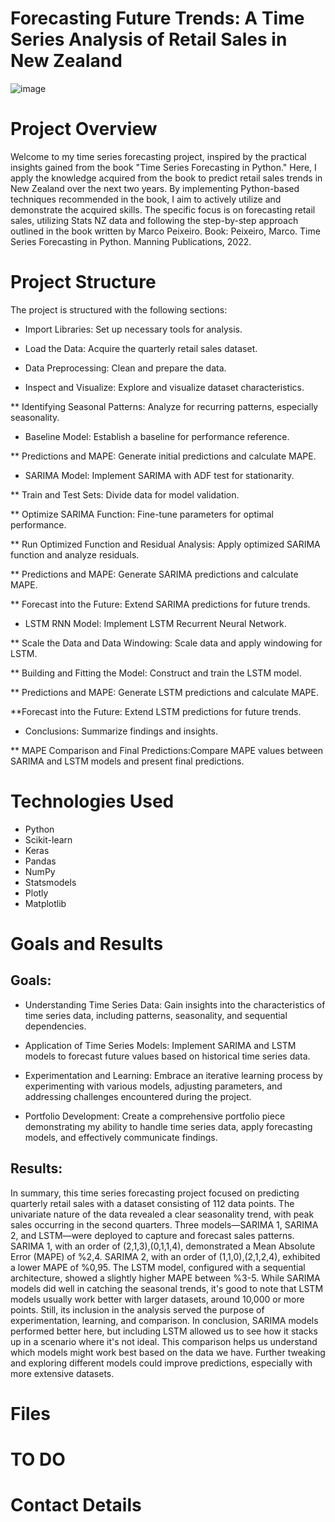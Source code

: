 # Forecasting Future Trends: A Time Series Analysis of Retail Sales in New Zealand

![image](https://github.com/BrunoPrincipi/TSA/assets/125404145/5ce40940-7bfc-474b-973e-93f7f305b193)

# Project Overview
Welcome to my time series forecasting project, inspired by the practical insights gained from the book "Time Series Forecasting in Python." Here, I apply the knowledge acquired from the book to predict retail sales trends in New Zealand over the next two years.
By implementing Python-based techniques recommended in the book, I aim to actively utilize and demonstrate the acquired skills. The specific focus is on forecasting retail sales, utilizing Stats NZ data and following the step-by-step approach outlined in the book written by Marco Peixeiro.
Book: Peixeiro, Marco. Time Series Forecasting in Python. Manning Publications, 2022.

# Project Structure
The project is structured with the following sections:

* Import Libraries: Set up necessary tools for analysis.

* Load the Data: Acquire the quarterly retail sales dataset.

* Data Preprocessing:	Clean and prepare the data.

* Inspect and Visualize:	Explore and visualize dataset characteristics.

**  Identifying Seasonal Patterns:	Analyze for recurring patterns, especially seasonality.

* Baseline Model:	Establish a baseline for performance reference.

** Predictions and MAPE:	Generate initial predictions and calculate MAPE.

* SARIMA Model:	Implement SARIMA with ADF test for stationarity.

** Train and Test Sets:	Divide data for model validation.

** Optimize SARIMA Function:	Fine-tune parameters for optimal performance.

** Run Optimized Function and Residual Analysis:	Apply optimized SARIMA function and analyze residuals.

** Predictions and MAPE:	Generate SARIMA predictions and calculate MAPE.

** Forecast into the Future:	Extend SARIMA predictions for future trends.

* LSTM RNN Model:	Implement LSTM Recurrent Neural Network.

** Scale the Data and Data Windowing:	Scale data and apply windowing for LSTM.

** Building and Fitting the Model:	Construct and train the LSTM model.

** Predictions and MAPE:	Generate LSTM predictions and calculate MAPE.

**Forecast into the Future:	Extend LSTM predictions for future trends.

* Conclusions:	Summarize findings and insights.

** MAPE Comparison and Final Predictions:Compare MAPE values between SARIMA and LSTM models and present final 
predictions.

# Technologies Used
* Python
* Scikit-learn
* Keras
* Pandas
* NumPy
* Statsmodels
* Plotly
* Matplotlib

# Goals and Results

##  Goals:

* Understanding Time Series Data: Gain insights into the characteristics of time series data, including patterns, seasonality, and sequential dependencies.

* Application of Time Series Models: Implement SARIMA and LSTM models to forecast future values based on historical time series data.

* Experimentation and Learning: Embrace an iterative learning process by experimenting with various models, adjusting parameters, and addressing challenges encountered during the project.

* Portfolio Development: Create a comprehensive portfolio piece demonstrating my ability to handle time series data, apply forecasting models, and effectively communicate findings.

##  Results:

In summary, this time series forecasting project focused on predicting quarterly retail sales with a dataset consisting of 112 data points. The univariate nature of the data revealed a clear seasonality trend, with peak sales occurring in the second quarters.
Three models—SARIMA 1, SARIMA 2, and LSTM—were deployed to capture and forecast sales patterns. SARIMA 1, with an order of (2,1,3),(0,1,1,4), demonstrated a Mean Absolute Error (MAPE) of %2,4. SARIMA 2, with an order of (1,1,0),(2,1,2,4), exhibited a lower MAPE of %0,95. The LSTM model, configured with a sequential architecture, showed a slightly higher MAPE between %3-5.
While SARIMA models did well in catching the seasonal trends, it's good to note that LSTM models usually work better with larger datasets, around 10,000 or more points. Still, its inclusion in the analysis served the purpose of experimentation, learning, and comparison.
In conclusion, SARIMA models performed better here, but including LSTM allowed us to see how it stacks up in a scenario where it's not ideal. This comparison helps us understand which models might work best based on the data we have. Further tweaking and exploring different models could improve predictions, especially with more extensive datasets.



# Files

# TO DO

# Contact Details
